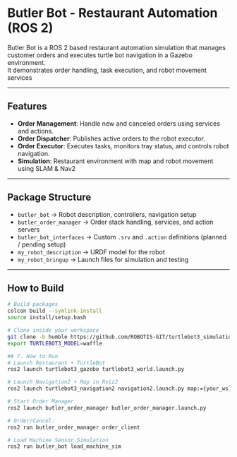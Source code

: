 # Butler Bot - Restaurant Automation (ROS 2)

Butler Bot is a ROS 2 based restaurant automation simulation that manages customer orders and executes turtle bot navigation in a Gazebo environment.  
It demonstrates order handling, task execution, and robot movement services

---

## Features
- **Order Management**: Handle new and canceled orders using services and actions.  
- **Order Dispatcher**: Publishes active orders to the robot executor.  
- **Order Executor**: Executes tasks, monitors tray status, and controls robot navigation.  
- **Simulation**: Restaurant environment with map and robot movement using SLAM & Nav2
---

## Package Structure
- `butler_bot` → Robot description, controllers, navigation setup
- `butler_order_manager` → Order stack handling, services, and action servers  
- `butler_bot_interfaces` → Custom `.srv` and `.action` definitions (planned / pending setup)  
- `my_robot_description` → URDF model for the robot  
- `my_robot_bringup` → Launch files for simulation and testing     

---

## How to Build
```bash
# Build packages
colcon build --symlink-install
source install/setup.bash

# Clone inside your workspace
git clone -b humble https://github.com/ROBOTIS-GIT/turtlebot3_simulations.git
export TURTLEBOT3_MODEL=waffle

## 7. How to Run
# Launch Restaurant + TurtleBot
ros2 launch turtlebot3_gazebo turtlebot3_world.launch.py

# Launch Navigation2 + Map in Rviz2
ros2 launch turtlebot3_navigation2 navigation2.launch.py map:={your_ws}src/restaurant/config/maps/restaurant.yaml

# Start Order Manager
ros2 launch butler_order_manager butler_order_manager.launch.py

# Order/Cancel:
ros2 run butler_order_manager order_client

# Load Machine Sensor Simulation
ros2 run butler_bot load_machine_sim
